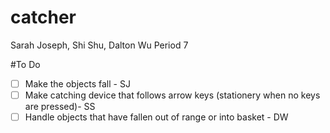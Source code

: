 # catcher<br>
Sarah Joseph, Shi Shu, Dalton Wu Period 7 <br>

#To Do<br>
- [ ] Make the objects fall - SJ<br>
- [ ] Make catching device that follows arrow keys (stationery when no keys are pressed)- SS<br>
- [ ] Handle objects that have fallen out of range or into basket - DW<br>
